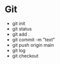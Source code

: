 # Git
* git init
* git status
* git add .
* git commit -m "text"
* git push origin main
* git log
* git checkout

